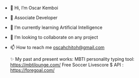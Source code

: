- 👋 Hi, I’m Oscar Kemboi
- 👀 Associate Developer
- 🌱 I’m currently learning Artificial Intelligence
- 💞️ I’m looking to collaborate on any project
- 📫 How to reach me oscahchitoh@gmail.com

  ✨ My past and present works:
  MBTI personality typing tool: https://mbtilounge.com/
  Free Soccer Livescore $ API : https://foregoal.com/

<!---
chito365/chito365 is a ✨ special ✨ repository because its `README.md` (this file) appears on your GitHub profile.
You can click the Preview link to take a look at your changes.
--->
